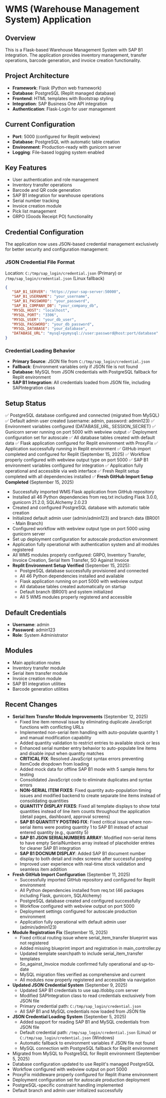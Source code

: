 # WMS (Warehouse Management System) Application

## Overview
This is a Flask-based Warehouse Management System with SAP B1 integration. The application provides inventory management, transfer operations, barcode generation, and invoice creation functionality.

## Project Architecture
- **Framework**: Flask (Python web framework)
- **Database**: PostgreSQL (Replit managed database)
- **Frontend**: HTML templates with Bootstrap styling
- **Integration**: SAP Business One API integration
- **Authentication**: Flask-Login for user management

## Current Configuration
- **Port**: 5000 (configured for Replit webview)
- **Database**: PostgreSQL with automatic table creation
- **Environment**: Production-ready with gunicorn server
- **Logging**: File-based logging system enabled

## Key Features
- User authentication and role management
- Inventory transfer operations
- Barcode and QR code generation
- SAP B1 integration for warehouse operations
- Serial number tracking
- Invoice creation module
- Pick list management
- GRPO (Goods Receipt PO) functionality

## Credential Configuration
The application now uses JSON-based credential management exclusively for better security and configuration management:

### JSON Credential File Format
Location: `C:/tmp/sap_login/credential.json` (Primary) or `/tmp/sap_login/credential.json` (Linux fallback)

```json
{
   "SAP_B1_SERVER": "https://your-sap-server:50000",
   "SAP_B1_USERNAME": "your_username",
   "SAP_B1_PASSWORD": "your_password",
   "SAP_B1_COMPANY_DB": "your_company_db",
   "MYSQL_HOST": "localhost",
   "MYSQL_PORT": "3306",
   "MYSQL_USER": "your_db_user",
   "MYSQL_PASSWORD": "your_db_password",
   "MYSQL_DATABASE": "your_database",
   "DATABASE_URL": "mysql+pymysql://user:password@host:port/database"
}
```

### Credential Loading Behavior
- **Primary Source**: JSON file from `C:/tmp/sap_login/credential.json`
- **Fallback**: Environment variables only if JSON file is not found
- **Database**: MySQL from JSON credentials with PostgreSQL fallback for Replit environment
- **SAP B1 Integration**: All credentials loaded from JSON file, including SAPIntegration class

## Setup Status
✅ PostgreSQL database configured and connected (migrated from MySQL)
✅ Default admin user created (username: admin, password: admin123)
✅ Environment variables configured (DATABASE_URL, SESSION_SECRET)
✅ Gunicorn server running on port 5000 with webview output
✅ Deployment configuration set for autoscale
✅ All database tables created with default data
✅ Flask application configured for Replit environment with ProxyFix
✅ Application successfully running in Replit environment
✅ GitHub import completed and configured for Replit (September 15, 2025)
✅ Workflow properly configured with webview output type on port 5000
✅ SAP B1 environment variables configured for integration
✅ Application fully operational and accessible via web interface
✅ Fresh Replit setup completed with all dependencies installed
✅ **Fresh GitHub Import Setup Completed** (September 15, 2025)
  - Successfully imported WMS Flask application from GitHub repository
  - Installed all 46 Python dependencies from req.txt including Flask 3.0.0, gunicorn 21.2.0, SQLAlchemy 2.0.23
  - Created and configured PostgreSQL database with automatic table creation
  - Initialized default admin user (admin/admin123) and branch data (BR001 - Main Branch)
  - Configured workflow with webview output type on port 5000 using gunicorn server
  - Set up deployment configuration for autoscale production environment
  - Application fully operational with authentication system and all modules registered
  - All WMS modules properly configured: GRPO, Inventory Transfer, Invoice Creation, Serial Item Transfer, SO Against Invoice
  - **Replit Environment Setup Verified** (September 15, 2025):
    - PostgreSQL database successfully provisioned and connected
    - All 46 Python dependencies installed and available
    - Flask application running on port 5000 with webview output
    - All database tables created automatically on startup
    - Default branch (BR001) and system initialized
    - All 5 WMS modules properly registered and accessible

## Default Credentials
- **Username**: admin
- **Password**: admin123
- **Role**: System Administrator

## Modules
- Main application routes
- Inventory transfer module
- Serial item transfer module
- Invoice creation module
- SAP B1 integration utilities
- Barcode generation utilities

## Recent Changes
- **Serial Item Transfer Module Improvements** (September 12, 2025)
  - Fixed line item removal issue by eliminating duplicate JavaScript functions with conflicting URLs
  - Implemented non-serial item handling with auto-populate quantity 1 and manual modification capability
  - Added quantity validation to restrict entries to available stock or less
  - Enhanced serial number entry behavior to auto-populate line items and disable input when quantity matches
  - **CRITICAL FIX**: Resolved JavaScript syntax errors preventing ItemCode dropdown from loading
  - Added mock data for offline SAP B1 mode with 5 sample items for testing
  - Consolidated JavaScript code to eliminate duplicates and syntax errors
  - **NON-SERIAL ITEM FIXES**: Fixed quantity auto-population timing issues and modified backend to create separate line items instead of consolidating quantities
  - **QUANTITY DISPLAY FIXES**: Fixed all template displays to show total quantities instead of line item counts throughout the application (detail pages, dashboard, approval screens)
  - **SAP B1 QUANTITY POSTING FIX**: Fixed critical issue where non-serial items were posting quantity 1 to SAP B1 instead of actual entered quantity (e.g., quantity 5)
  - **SAP B1 JSON SERIALNUMBERS ARRAY**: Modified non-serial items to have empty SerialNumbers array instead of placeholder entries for cleaner SAP B1 integration
  - **SAP B1 DOCNUM DISPLAY**: Added SAP B1 document number display to both detail and index screens after successful posting
  - Improved user experience with real-time stock validation and seamless item addition
- **Fresh GitHub Import Configuration** (September 11, 2025)
  - Successfully imported GitHub repository and configured for Replit environment
  - All Python dependencies installed from req.txt (46 packages including Flask, gunicorn, SQLAlchemy)
  - PostgreSQL database created and configured successfully
  - Workflow configured with webview output on port 5000
  - Deployment settings configured for autoscale production environment
  - Application fully operational with default admin user (admin/admin123)
- **Module Registration Fix** (September 15, 2025)
  - Fixed critical routing issue where serial_item_transfer blueprint was not registered
  - Added missing blueprint import and registration in main_controller.py
  - Updated template searchpath to include serial_item_transfer templates
  - So_against_Invoice module confirmed fully operational and up-to-date
  - MySQL migration files verified as comprehensive and current
  - All modules now properly registered and accessible via navigation
- **Updated JSON Credential System** (September 9, 2025)
  - Updated SAP B1 credentials to use sap.itlobby.com server
  - Modified SAPIntegration class to read credentials exclusively from JSON file
  - Primary credential path: `C:/tmp/sap_login/credential.json`
  - All SAP B1 and MySQL credentials now loaded from JSON file
- **JSON Credential Loading System** (September 5, 2025)
  - Added support for reading SAP B1 and MySQL credentials from JSON file
  - Default credential path: `/tmp/sap_login/credential.json` (Linux) or `C:/tmp/sap_login/credential.json` (Windows)
  - Automatic fallback to environment variables if JSON file not found
  - MySQL connection with PostgreSQL fallback for Replit environment
- Migrated from MySQL to PostgreSQL for Replit environment (September 5, 2025)
- Database configuration updated to use Replit's managed PostgreSQL
- Workflow configured with webview output on port 5000
- ProxyFix middleware properly configured for Replit iframe environment
- Deployment configuration set for autoscale production deployment
- PostgreSQL-specific constraint handling implemented
- Default branch and admin user initialized successfully